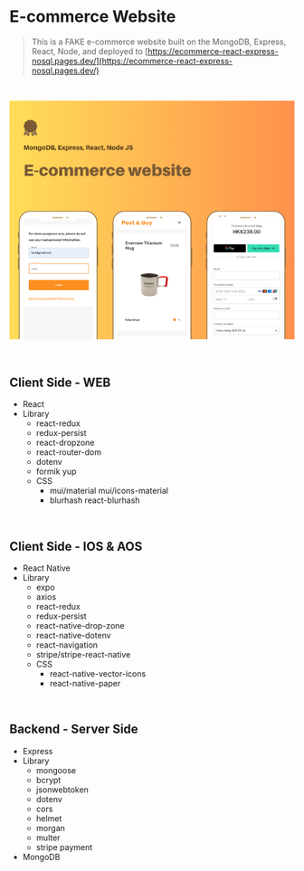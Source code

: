 # E-commerce Website

> This is a FAKE e-commerce website built on the MongoDB, Express, React, Node, and deployed to [https://ecommerce-react-express-nosql.pages.dev/](https://ecommerce-react-express-nosql.pages.dev/)

<br />

![](./appIMG.png)

<br />

## Client Side - WEB

- React
- Library
  - react-redux
  - redux-persist
  - react-dropzone
  - react-router-dom
  - dotenv
  - formik yup
  - CSS
    - mui/material mui/icons-material
    - blurhash react-blurhash

<br />

## Client Side - IOS & AOS

- React Native
- Library
  - expo
  - axios
  - react-redux
  - redux-persist
  - react-native-drop-zone
  - react-native-dotenv
  - react-navigation
  - stripe/stripe-react-native
  - CSS
    - react-native-vector-icons
    - react-native-paper

<br />

## Backend - Server Side

- Express
- Library
  - mongoose
  - bcrypt
  - jsonwebtoken
  - dotenv
  - cors
  - helmet
  - morgan
  - multer
  - stripe payment
- MongoDB
